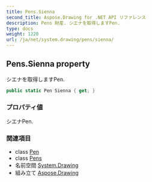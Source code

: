 ```yaml
---
title: Pens.Sienna
second_title: Aspose.Drawing for .NET API リファレンス
description: Pens 財産. シエナを取得しますPen.
type: docs
weight: 1220
url: /ja/net/system.drawing/pens/sienna/
---
```

## Pens.Sienna property

シエナを取得しますPen.

```csharp
public static Pen Sienna { get; }
```

### プロパティ値

シエナPen.

### 関連項目

* class [Pen](../../pen/)
* class [Pens](../)
* 名前空間 [System.Drawing](../../pens/)
* 組み立て [Aspose.Drawing](../../../)



